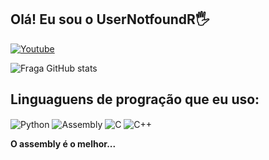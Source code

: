 ## Olá! Eu sou o UserNotfoundR🖐️

[![Youtube](https://img.shields.io/badge/YouTube-FF0000?style=for-the-badge&logo=youtube&logoColor=white)](https://www.youtube.com/channel/UC9Y5OUVC4ED-1gT9r8LLSiA)

![Fraga GitHub stats](https://github-readme-stats.vercel.app/api?username=UserNotfoundR&show_icons=true&theme=dracula&count_private=true)

## Linguaguens de progração que eu uso:

<div style="display: inline_block">
  <img align="center" alt="Python" src="https://img.shields.io/badge/Python-blue" />
  <img align="center" alt="Assembly" src="https://img.shields.io/badge/Assembly-red" />
  <img align="center" alt="C" src="https://img.shields.io/badge/C-white" />
  <img align="center" alt="C++" src="https://img.shields.io/badge/C++-white" />
  



<strong>O assembly é o melhor...<strong>



